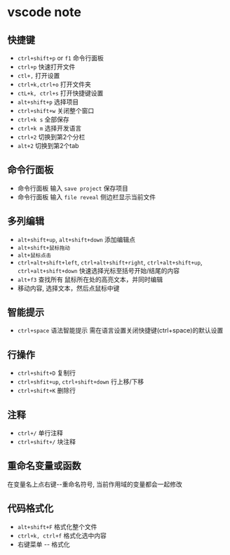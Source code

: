 vscode note 
=========

快捷键
---
+ `ctrl+shift+p` or `f1` 命令行面板
+ `ctrl+p` 快速打开文件
+ `ctl+,` 打开设置
+ `ctrl+k,ctrl+o` 打开文件夹
+ `ctL+k, ctrl+s` 打开快捷键设置
+ `alt+shift+p` 选择项目
+ `ctrl+shift+w` 关闭整个窗口
+ `ctrl+k s` 全部保存
+ `ctrl+k m` 选择开发语言
+ `ctrl+2` 切换到第2个分栏
+ `alt+2` 切换到第2个tab


命令行面板
---
+ 命令行面板 输入 `save project` 保存项目
+ 命令行面板 输入 `file reveal` 侧边栏显示当前文件

多列编辑
---
- `alt+shift+up`, `alt+shift+down` 添加编辑点
- `alt+shift+鼠标拖动`
- `alt+鼠标点击`
- `ctrl+alt+shift+left`, `ctrl+alt+shift+right`, `ctrl+alt+shift+up`, `ctrl+alt+shift+down` 快速选择光标至括号开始/结尾的内容
- `alt+f3` 查找所有 鼠标所在处的高亮文本，并同时编辑
- 移动内容, 选择文本，然后点鼠标中键

智能提示
---
+ `ctrl+space` 语法智能提示 需在语言设置关闭快捷键(ctrl+space)的默认设置

行操作
---
- `ctrl+shift+D` 复制行
- `ctrl+shfit+up`, `ctrl+shift+down` 行上移/下移
- `ctrl+shift+K` 删除行

注释
---
- `ctrl+/` 单行注释
- `ctrl+shift+/` 块注释

重命名变量或函数
---
在变量名上点右键--重命名符号, 当前作用域的变量都会一起修改

代码格式化
---
- `alt+shift+F` 格式化整个文件
- `ctrl+k, ctrl+f` 格式化选中内容
- 右键菜单 -- 格式化


